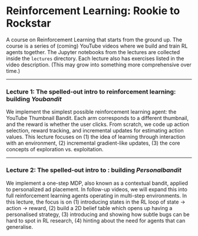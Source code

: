 # Reinforcement Learning: Rookie to Rockstar

A course on Reinforcement Learning that starts from the ground up. The course is a series of (coming) YouTube videos where we build and train RL agents together. The Jupyter notebooks from the lectures are collected inside the `lectures` directory. Each lecture also has exercises listed in the video description. (This may grow into something more comprehensive over time.)

---

### Lecture 1: The spelled-out intro to reinforcement learning: building *Youbandit* 

We implement the simplest possible reinforcement learning agent: the YouTube Thumbnail Bandit. Each arm corresponds to a different thumbnail, and the reward is whether the user clicks. From scratch, we code up action selection, reward tracking, and incremental updates for estimating action values. This lecture focuses on (1) the idea of learning through interaction with an environment, (2) incremental gradient-like updates, (3) the core concepts of exploration vs. exploitation.  

---
### Lecture 2: The spelled-out intro to : building *Personalbandit*

We implement a one-step MDP, also known as a contextual bandit, applied to personalized ad placement. In follow-up videos, we will expand this into full reinforcement learning agents  operating in multi-step environments. In this lecture, the focus is on (1) introducing states in the RL loop of state → action → reward, (2) build a 2D belief table which opens up having a personalised strategy, (3) introducing and showing how subtle bugs can be hard to spot in RL research, (4) hinting about the need for agents that can generalise.
